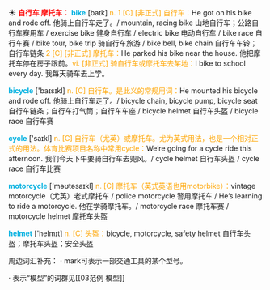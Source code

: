 ☀ <font color="red">**自行车 摩托车：**</font>
<font color="sky blue">**bike**</font> [baɪk] 
<font color="orange">n. 1 [C] [非正式] 自行车：</font>He got on his bike and rode off. 他骑上自行车走了。/ mountain, racing bike 山地自行车；公路自行车赛用车 / exercise bike 健身自行车 / electric bike 电动自行车 / bike race 自行车赛 / bike tour, bike trip 骑自行车旅游 / bike bell, bike chain 自行车车铃；自行车链条 <font color="orange">2 [C] [非正式] 摩托车：</font>He parked his bike near the house. 他把摩托车停在房子跟前。<font color="orange">vi. [非正式] 骑自行车或摩托车去某地：</font>I bike to school every day. 我每天骑车去上学。

<font color="sky blue">**bicycle**</font> ['baɪsɪkl] 
<font color="orange">n. [C] 自行车。是此义的常规用词：</font>He mounted his bicycle and rode off. 他骑上自行车走了。/ bicycle chain, bicycle pump, bicycle seat 自行车链条；自行车打气筒；自行车车座 / bicycle helmet 自行车头盔 / bicycle race 自行车赛

<font color="sky blue">**cycle**</font> ['saɪkl] 
<font color="orange">n. [C] 自行车（尤英）或摩托车。尤为英式用法，也是一个相对正式的用法。体育比赛项目名称中常用cycle：</font>We’re going for a cycle ride this afternoon. 我们今天下午要骑自行车去兜风。/ cycle helmet 自行车头盔 / cycle race 自行车比赛

<font color="sky blue">**motorcycle**</font> ['məʊtəsaɪkl] 
<font color="orange">n. [C] 摩托车（英式英语也用motorbike）：</font>vintage motorcycle（尤英）老式摩托车 / police motorcycle 警用摩托车 / He’s learning to ride a motorcycle. 他在学骑摩托车。/ motorcycle race 摩托车赛 / motorcycle helmet 摩托车头盔

<font color="sky blue">**helmet**</font> ['helmɪt] 
<font color="orange">n. [C] 头盔：</font>bicycle, motorcycle, safety helmet 自行车头盔；摩托车头盔；安全头盔

周边词汇补充：
· mark可表示一部交通工具的某个型号。

· 表示“模型”的词群见[[03范例 模型]]
